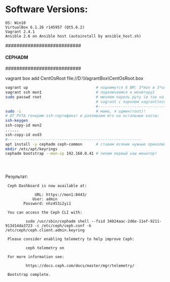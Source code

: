 # Software Versions:
    OS: Win10
    VirtualBox 6.1.26 r145957 (Qt5.6.2)
    Vagrant 2.4.1
    Ansible 2.6 on Ansible host (autoinstall by ansible_host.sh)
###########################
#### CEPHADM                           
###########################

vagrant box add CentOsRoot file://D:\VagrantBox\CentOsRoot.box


```bash
vagrant up                              # поднимутся 6 ВМ: 3*mon и 3*osd. Если что то пошло не так, всегда есть 'vagrant destroy -f' - убить все ВМ
vagrant ssh mon1                        # подключаемся к монитору1
sudo passwd root                        # меняем пароль руту (и так на каждом хосте. подключаемся, например, ssh mon3 от юзера 
                                        # vagrant с паролем vagrant(если потребуется))
                                        #------------------------------------------------
sudo -i                                 # мама, я админ(root)!
# ОТ РУТА генерим ssh-сертификат и разливаем его на остальные хосты:
ssh-keygen
ssh-copy-id mon2
......
ssh-copy-id osd3
#-----------------------------------------------------------
apt install -y cephadm ceph-common      # ставим всякие нужные приколюхи
mkdir /etc/apt/keyrings
cephadm bootstrap --mon-ip 192.168.0.41 # пилим первый наш монитор!





```
Результат:
```
 Ceph Dashboard is now available at:

             URL: https://mon1:8443/
            User: admin
        Password: nhz453i2yi1

 You can access the Ceph CLI with:

         sudo /usr/sbin/cephadm shell --fsid 34024aac-2d6e-11ef-9211-913d14da3723 -c /etc/ceph/ceph.conf -k /etc/ceph/ceph.client.admin.keyring

 Please consider enabling telemetry to help improve Ceph:

         ceph telemetry on

 For more information see:

         https://docs.ceph.com/docs/master/mgr/telemetry/

 Bootstrap complete.
```